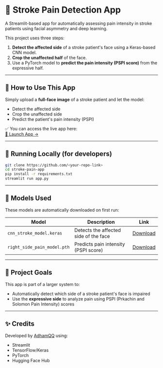 # 🧠 Stroke Pain Detection App

A Streamlit-based app for automatically assessing pain intensity in stroke patients using facial asymmetry and deep learning.

This project uses three steps:
1. **Detect the affected side** of a stroke patient's face using a Keras-based CNN model.
2. **Crop the unaffected half** of the face.
3. Use a PyTorch model to **predict the pain intensity (PSPI score)** from the expressive half.

---

## 🚀 How to Use This App

Simply upload a **full-face image** of a stroke patient and let the model:
- Detect the affected side
- Crop the unaffected side
- Predict the patient's pain intensity (PSPI)

✅ You can access the live app here:  
[🔗 Launch App →](https://huggingface.co/spaces/AdhamQQ/StrokePatientsModel)

---

## 🧪 Running Locally (for developers)

```bash
git clone https://github.com/<your-repo-link>
cd stroke-pain-app
pip install -r requirements.txt
streamlit run app.py
```

---

## 💾 Models Used

These models are automatically downloaded on first run:

| Model                             | Description                            | Link                                                                 |
|----------------------------------|----------------------------------------|----------------------------------------------------------------------|
| `cnn_stroke_model.keras`         | Detects the affected side of the face  | [Download](https://huggingface.co/AdhamQQ/cnn_stroke_model/resolve/main/cnn_stroke_model.keras)         |
| `right_side_pain_model.pth`      | Predicts pain intensity (PSPI score)   | [Download](https://huggingface.co/AdhamQQ/cnn_stroke_model/resolve/main/right_side_pain_model.pth)      |

---

## 🧠 Project Goals

This app is part of a larger system to:
- Automatically detect which side of a stroke patient's face is impaired
- Use the **expressive side** to analyze pain using PSPI (Prkachin and Solomon Pain Intensity) scores

---

## ✨ Credits

Developed by [AdhamQQ](https://huggingface.co/AdhamQQ) using:
- Streamlit
- TensorFlow/Keras
- PyTorch
- Hugging Face Hub
